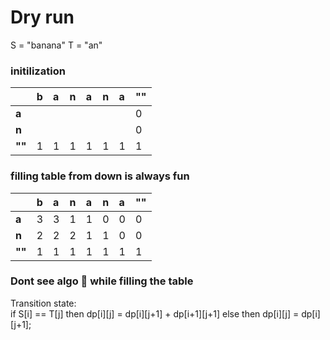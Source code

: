 # Dry run
S = "banana"
T = "an"

### initilization 

|         | b | a | n | a | n | a | "" |
|:--------|:--|:--|:--|:--|:--|:--|:---|
| **a**   |   |   |   |   |   |   |  0 |
| **n**   |   |   |   |   |   |   |  0 |
| **""**  | 1 | 1 | 1 | 1 | 1 | 1 |  1 |

### filling table from down is always fun

|         | b | a | n | a | n | a | "" |
|:--------|:--|:--|:--|:--|:--|:--|:---|
| **a**   | 3 | 3 | 1 | 1 | 0 | 0 |  0 |
| **n**   | 2 | 2 | 2 | 1 | 1 | 0 |  0 |
| **""**  | 1 | 1 | 1 | 1 | 1 | 1 |  1 |

### Dont see algo 🤫 while filling the table 
Transition state:  
if S[i] == T[j] then dp[i][j] = dp[i][j+1] + dp[i+1][j+1] 
else then dp[i][j] = dp[i][j+1];
